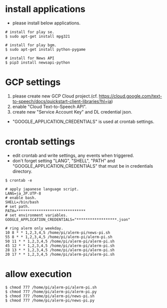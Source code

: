 # install applications
- please install below applications.
```
# install for play se.
$ sudo apt-get install mpg321

# install for play bgm.
$ sudo apt-get install python-pygame

# install for News API
$ pip3 install newsapi-python
```

# GCP settings
1. please create new GCP Cloud project.(cf. https://cloud.google.com/text-to-speech/docs/quickstart-client-libraries?hl=ja)
1. enable "Cloud Text-to-Speech API".
1. create new "Service Account Key" and DL credential json.
  - "GOOGLE_APPLICATION_CREDENTIALS" is used at crontab settings.

# crontab settings
- edit crontab and write settings, any events when triggered.
- don't forget setting "LANG", "SHELL", "PATH" and "GOOGLE_APPLICATION_CREDENTIALS" that must be in credentials directory.
```
$ crontab -e

# apply japanese language script.
LANG=ja_JP.UTP-8
# enable bash.
SHELL=/bin/bash
# set path.
PATH=*******************************
# set environment variables.
GOOGLE_APPLICATION_CREDENTIALS="******************.json"

# ring alerm only weekday.
10 8 * * 1,2,3,4,5 /home/pi/alerm-pi/news-pi.sh
55 8 * * 1,2,3,4,5 /home/pi/alerm-pi/alerm-pi.sh
50 11 * * 1,2,3,4,5 /home/pi/alerm-pi/alerm-pi.sh
45 12 * * 1,2,3,4,5 /home/pi/alerm-pi/alerm-pi.sh
28 13 * * 1,2,3,4,5 /home/pi/alerm-pi/alerm-pi.sh
20 17 * * 1,2,3,4,5 /home/pi/alerm-pi/alerm-pi.sh
```

# allow execution
```
$ chmod 777 /home/pi/alerm-pi/alerm-pi.sh
$ chmod 777 /home/pi/alerm-pi/alerm-pi.py
$ chmod 777 /home/pi/alerm-pi/news-pi.sh
$ chmod 777 /home/pi/alerm-pi/news-pi.py
```

